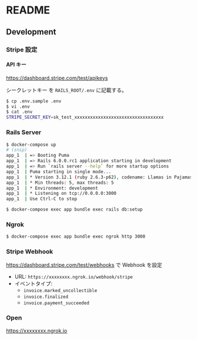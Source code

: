 # README

## Development

### Stripe 設定

#### API キー

https://dashboard.stripe.com/test/apikeys

シークレットキー を `RAILS_ROOT/.env` に記載する。

```bash
$ cp .env.sample .env
$ vi .env
$ cat .env
STRIPE_SECRET_KEY=sk_test_xxxxxxxxxxxxxxxxxxxxxxxxxxxxxxxxxx
```

### Rails Server

```bash
$ docker-compose up
# (snip)
app_1  | => Booting Puma
app_1  | => Rails 6.0.0.rc1 application starting in development
app_1  | => Run `rails server --help` for more startup options
app_1  | Puma starting in single mode...
app_1  | * Version 3.12.1 (ruby 2.6.3-p62), codename: Llamas in Pajamas
app_1  | * Min threads: 5, max threads: 5
app_1  | * Environment: development
app_1  | * Listening on tcp://0.0.0.0:3000
app_1  | Use Ctrl-C to stop
```

```bash
$ docker-compose exec app bundle exec rails db:setup
```

### Ngrok

```bash
$ docker-compose exec app bundle exec ngrok http 3000
```

### Stripe Webhook

https://dashboard.stripe.com/test/webhooks で Webhook を設定

- URL: `https://xxxxxxxx.ngrok.io/webhook/stripe`
- イベントタイプ:
  - `invoice.marked_uncollectible`
  - `invoice.finalized`
  - `invoice.payment_succeeded`

### Open

https://xxxxxxxx.ngrok.io
